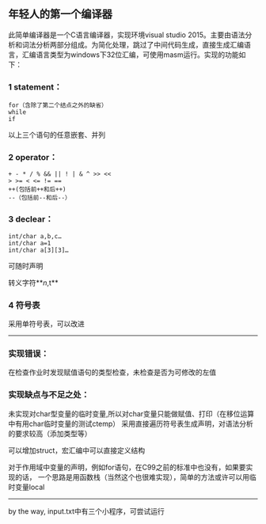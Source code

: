 ## 年轻人的第一个编译器

此简单编译器是一个C语言编译器，实现环境visual studio 2015。主要由语法分析和词法分析两部分组成。为简化处理，跳过了中间代码生成，直接生成汇编语言，汇编语言类型为windows下32位汇编，可使用masm运行。实现的功能如下：

### 1 statement：
```
for（含除了第二个结点之外的缺省）
while
if
```
以上三个语句的任意嵌套、并列

### 2 operator：
```
+ - * / % && || ! | & ^ >> << 
> >= < <= != == 
++(包括前++和后++)
--（包括前--和后--）
```

### 3 declear：
```
int/char a,b,c…
int/char a=1
int/char a[3][3]…
```
可随时声明

转义字符**$n,$t**

### 4 符号表
采用单符号表，可以改进

---
### 实现错误：
在检查作业时发现赋值语句的类型检查，未检查是否为可修改的左值

### 实现缺点与不足之处：
未实现对char型变量的临时变量,所以对char变量只能做赋值、打印（在移位运算中有用char临时变量的测试ctemp）
采用直接遍历符号表生成声明，对语法分析的要求较高（添加类型等）

可以增加struct，宏汇编中可以直接定义结构

对于作用域中变量的声明，例如for语句，在C99之前的标准中也没有，如果要实现的话，
一个思路是用函数栈（当然这个也很难实现），简单的方法或许可以用临时变量local

---
by the way, input.txt中有三个小程序，可尝试运行
